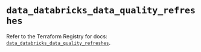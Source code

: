 # `data_databricks_data_quality_refreshes`

Refer to the Terraform Registry for docs: [`data_databricks_data_quality_refreshes`](https://registry.terraform.io/providers/databricks/databricks/1.93.0/docs/data-sources/data_quality_refreshes).
